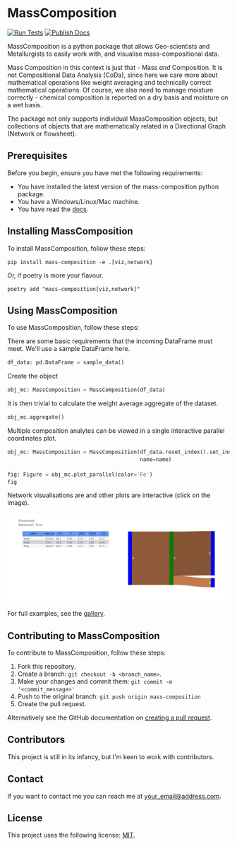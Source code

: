 # MassComposition

[![Run Tests](https://github.com/Elphick/mass-composition/actions/workflows/build_and_test.yml/badge.svg?branch=main)](https://github.com/Elphick/mass-composition/actions/workflows/build_and_test.yml)
[![Publish Docs](https://github.com/Elphick/mass-composition/actions/workflows/docs_to_gh_pages.yml/badge.svg?branch=main)](https://github.com/Elphick/mass-composition/actions/workflows/docs_to_gh_pages.yml)

MassComposition is a python package that allows Geo-scientists and Metallurgists to easily work with, and visualise
mass-compositional data.

Mass Composition in this context is just that - Mass *and* Composition.  It is not Compositional Data Analysis (CoDa), 
since here we care more about mathematical operations like weight averaging and technically correct mathematical 
operations.  Of course, we also need to manage moisture correctly - chemical composition is reported on a dry basis 
and moisture on a wet basis.

The package not only supports individual MassComposition objects, but collections of objects that are 
mathematically related in a Directional Graph (Network or flowsheet).

## Prerequisites

Before you begin, ensure you have met the following requirements:
* You have installed the latest version of the mass-composition python package.
* You have a Windows/Linux/Mac machine.
* You have read the [docs](https://elphick.github.io/mass-composition).

## Installing MassComposition

To install MassComposition, follow these steps:

```
pip install mass-composition -e .[viz,network]
```

Or, if poetry is more your flavour.

```
poetry add "mass-composition[viz,network]"
```

## Using MassComposition

To use MassComposition, follow these steps:

There are some basic requirements that the incoming DataFrame must meet.  We'll use a sample DataFrame here.

```python    
df_data: pd.DataFrame = sample_data()
```

Create the object

```python
obj_mc: MassComposition = MassComposition(df_data)
```

It is then trivial to calculate the weight average aggregate of the dataset.

```python
obj_mc.aggregate()
```

Multiple composition analytes can be viewed in a single interactive parallel coordinates plot.

```python
obj_mc: MassComposition = MassComposition(df_data.reset_index().set_index(['DHID', 'interval_from', 'interval_to']),
                                          name=name)

fig: Figure = obj_mc.plot_parallel(color='Fe')
fig
```



Network visualisations are and other plots are interactive (click on the image).

[![example plot](./docs/source/_static/example_plot.png)](./docs/source/_static/example_plot.html)


For full examples, see the [gallery](/auto_examples/index).

## Contributing to MassComposition

To contribute to MassComposition, follow these steps:

1. Fork this repository.
2. Create a branch: `git checkout -b <branch_name>`.
3. Make your changes and commit them: `git commit -m '<commit_message>'`
4. Push to the original branch: `git push origin mass-composition`
5. Create the pull request.

Alternatively see the GitHub documentation on [creating a pull request](https://help.github.com/en/github/collaborating-with-issues-and-pull-requests/creating-a-pull-request).

## Contributors

This project is still in its infancy, but I'm keen to work with contributors.

## Contact

If you want to contact me you can reach me at <your_email@address.com>.

## License

This project uses the following license: [MIT](/license/license).

